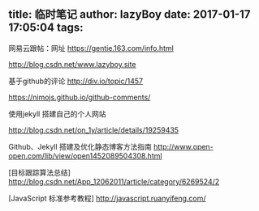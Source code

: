 title: 临时笔记
author: lazyBoy
date: 2017-01-17 17:05:04
tags:
---
网易云跟帖：网址 https://gentie.163.com/info.html

http://blog.csdn.net/www.lazyboy.site


基于github的评论
http://div.io/topic/1457

https://nimojs.github.io/github-comments/



使用jekyll 搭建自己的个人网站

http://blog.csdn.net/on_1y/article/details/19259435

Github、Jekyll 搭建及优化静态博客方法指南
http://www.open-open.com/lib/view/open1452089504308.html



[目标跟踪算法总结]
http://blog.csdn.net/App_12062011/article/category/6269524/2

[JavaScript 标准参考教程]
http://javascript.ruanyifeng.com/